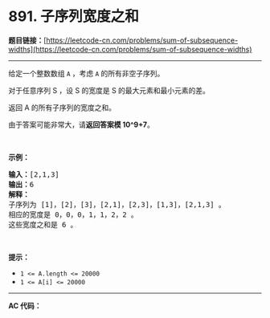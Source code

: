 # 891. 子序列宽度之和

**题目链接：**[https://leetcode-cn.com/problems/sum-of-subsequence-widths](https://leetcode-cn.com/problems/sum-of-subsequence-widths)

---

<div class="content__1Y2H">
 <div class="notranslate">
  <p>给定一个整数数组 <code>A</code> ，考虑 <code>A</code> 的所有非空子序列。</p> 
  <p>对于任意序列 S ，设 S 的宽度是 S 的最大元素和最小元素的差。</p> 
  <p>返回 A 的所有子序列的宽度之和。</p> 
  <p>由于答案可能非常大，请<strong>返回答案模 10^9+7</strong>。</p> 
  <p>&nbsp;</p> 
  <p><strong>示例：</strong></p> 
  <pre class="language-text"><strong>输入：</strong>[2,1,3]
<strong>输出：</strong>6
<strong>解释：
</strong>子序列为 [1]，[2]，[3]，[2,1]，[2,3]，[1,3]，[2,1,3] 。
相应的宽度是 0，0，0，1，1，2，2 。
这些宽度之和是 6 。
</pre> 
  <p>&nbsp;</p> 
  <p><strong>提示：</strong></p> 
  <ul> 
   <li><code>1 &lt;= A.length &lt;= 20000</code></li> 
   <li><code>1 &lt;= A[i] &lt;= 20000</code></li> 
  </ul> 
 </div>
</div>

---

**AC 代码：**

```java

```